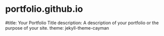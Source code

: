 # portfolio.github.io
#title: Your Portfolio Title 
description: A description of your portfolio or the purpose of your site. 
theme: jekyll-theme-cayman 
